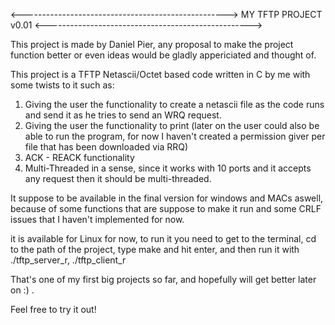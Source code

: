 <--------------------------------------------------->
MY TFTP PROJECT v0.01
<--------------------------------------------------->

This project is made by Daniel Pier, any proposal to make
the project function better or even ideas would be gladly appericiated and
thought of.

This project is a TFTP Netascii/Octet based code written in C by me with some twists to it such as:

1. Giving the user the functionality to create a netascii file as the code runs and send it as he tries to send an WRQ request.
2. Giving the user the functionality to print (later on the user could also be able to run the program, for now I haven't created a permission giver per file that has been downloaded via RRQ)
3. ACK - REACK functionality
4. Multi-Threaded in a sense, since it works with 10 ports and it accepts any request then it should be multi-threaded.

It suppose to be available in the final version for windows and MACs aswell,
because of some functions that are suppose to make it run and some CRLF issues 
that I haven't implemented for now.

it is available for Linux for now,
to run it you need to get to the terminal,
cd to the path of the project,
type make and hit enter,
and then run it with ./tftp_server_r, ./tftp_client_r


That's one of my first big projects so far, and hopefully will get better later on :) .

Feel free to try it out! 
